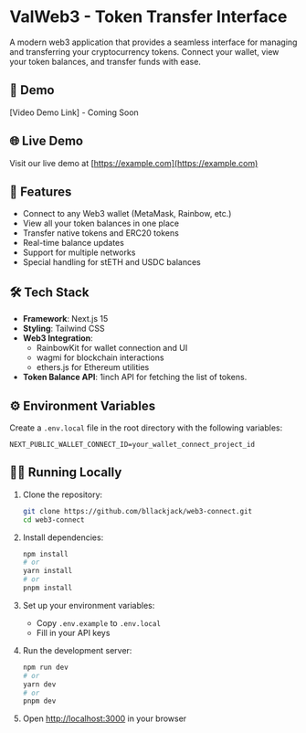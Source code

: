 # ValWeb3 - Token Transfer Interface

A modern web3 application that provides a seamless interface for managing and transferring your cryptocurrency tokens. Connect your wallet, view your token balances, and transfer funds with ease.

## 🎥 Demo

[Video Demo Link] - Coming Soon

## 🌐 Live Demo

Visit our live demo at [https://example.com](https://example.com)

## 🚀 Features

- Connect to any Web3 wallet (MetaMask, Rainbow, etc.)
- View all your token balances in one place
- Transfer native tokens and ERC20 tokens
- Real-time balance updates
- Support for multiple networks
- Special handling for stETH and USDC balances

## 🛠️ Tech Stack

- **Framework**: Next.js 15
- **Styling**: Tailwind CSS
- **Web3 Integration**:
  - RainbowKit for wallet connection and UI
  - wagmi for blockchain interactions
  - ethers.js for Ethereum utilities
- **Token Balance API**: 1inch API for fetching the list of tokens.

## ⚙️ Environment Variables

Create a `.env.local` file in the root directory with the following variables:

```env
NEXT_PUBLIC_WALLET_CONNECT_ID=your_wallet_connect_project_id
```

## 🏃‍♂️ Running Locally

1. Clone the repository:

   ```bash
   git clone https://github.com/bllackjack/web3-connect.git
   cd web3-connect
   ```

2. Install dependencies:

   ```bash
   npm install
   # or
   yarn install
   # or
   pnpm install
   ```

3. Set up your environment variables:

   - Copy `.env.example` to `.env.local`
   - Fill in your API keys

4. Run the development server:

   ```bash
   npm run dev
   # or
   yarn dev
   # or
   pnpm dev
   ```

5. Open [http://localhost:3000](http://localhost:3000) in your browser
